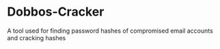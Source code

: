 # Dobbos-Cracker
A tool used for finding password hashes of compromised email accounts and cracking hashes

